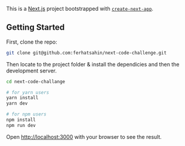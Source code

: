 This is a [Next.js](https://nextjs.org/) project bootstrapped with [`create-next-app`](https://github.com/vercel/next.js/tree/canary/packages/create-next-app).

## Getting Started

First, clone the repo:

```bash
git clone git@github.com:ferhatsahin/next-code-challenge.git
```

Then locate to the project folder & install the dependicies and then the development server.

```bash
cd next-code-challange

# for yarn users
yarn install
yarn dev

# for npm users
npm install
npm run dev
```

Open [http://localhost:3000](http://localhost:3000) with your browser to see the result.
